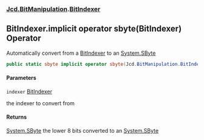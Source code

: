 ### [Jcd.BitManipulation](Jcd.BitManipulation.md 'Jcd.BitManipulation').[BitIndexer](Jcd.BitManipulation.BitIndexer.md 'Jcd.BitManipulation.BitIndexer')

## BitIndexer.implicit operator sbyte(BitIndexer) Operator

Automatically convert from a [BitIndexer](Jcd.BitManipulation.BitIndexer.md 'Jcd.BitManipulation.BitIndexer') to
an [System.SByte](https://docs.microsoft.com/en-us/dotnet/api/System.SByte 'System.SByte')

```csharp
public static sbyte implicit operator sbyte(Jcd.BitManipulation.BitIndexer indexer);
```
#### Parameters

<a name='Jcd.BitManipulation.BitIndexer.op_Implicitsbyte(Jcd.BitManipulation.BitIndexer).indexer'></a>

`indexer` [BitIndexer](Jcd.BitManipulation.BitIndexer.md 'Jcd.BitManipulation.BitIndexer')

the indexer to convert from

#### Returns

[System.SByte](https://docs.microsoft.com/en-us/dotnet/api/System.SByte 'System.SByte')
the lower 8 bits converted to an [System.SByte](https://docs.microsoft.com/en-us/dotnet/api/System.SByte 'System.SByte')